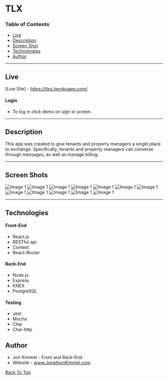 # TLX

### Table of Contents

- [Live](#Live)
- [Description](#Description)
- [Screen Shot](#Screen-Shot)
- [Technologies](#Technologies)
- [Author](#Author)

---

## Live

[Live Site] - https://tlxs.herokuapp.com/

#### Login

- To log in click demo on sign in screen.

---

## Description

This app was created to give tenants and property managers a single place to exchange.
Specifically, tenants and property managers can converse through messages, as well as manage billing.

---

## Screen Shots

![Image 1](screenShots/home.png)
![Image 1](screenShots/register.png)
![Image 1](screenShots/signIn.png)
![Image 1](screenShots/statements.png)
![Image 1](screenShots/invoiceDetails.png)
![Image 1](screenShots/invoiceDetailsBottom.png)
![Image 1](screenShots/inbox.png)
![Image 1](screenShots/messageThread.png)
![Image 1](screenShots/sent.png)
![Image 1](screenShots/newMessage.png)
![Image 1](screenShots/accountBottom.png)
![Image 1](screenShots/accountTop.png)

---

## Technologies

#### Front-End

- React.js
- RESTful api
- Context
- React-Router

#### Back-End

- Node.js
- Express
- KNEX
- PostgreSQL

#### Testing

- Jest
- Mocha
- Chai
- Chai-http

## Author

- Jon Kimmel - Front and Back-End
- Website - www.JonathonKimmel.com

[Back To Top](#TLX)
